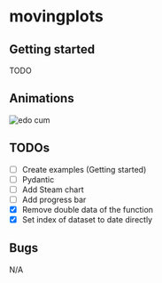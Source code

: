 # movingplots

## Getting started

TODO

## Animations

![edo cum](media/edo_cum.gif)

## TODOs

- [ ] Create examples (Getting started)
- [ ] Pydantic
- [ ] Add Steam chart
- [ ] Add progress bar
- [x] Remove double data of the function 
- [x] Set index of dataset to date directly

## Bugs

N/A